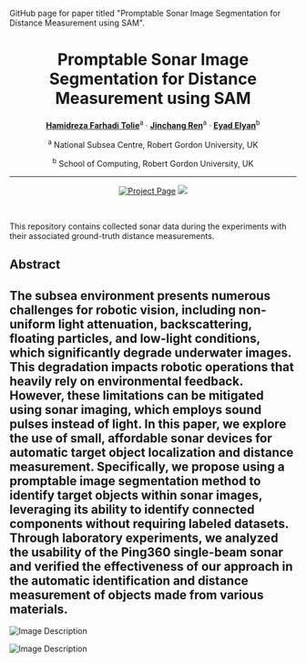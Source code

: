 GitHub page for paper titled "Promptable Sonar Image Segmentation for Distance Measurement using SAM".

<div align="center">

# Promptable Sonar Image Segmentation for Distance Measurement using SAM
[**Hamidreza Farhadi Tolie**](https://scholar.google.com/citations?user=nzCbjWIAAAAJ&hl=en&authuser=1)<sup>a</sup> · [**Jinchang Ren**](https://scholar.google.co.uk/citations?user=Vsx9P-gAAAAJ&hl=en)<sup>a</sup> · [**Eyad Elyan**](https://scholar.google.co.uk/citations?user=m3-aOvsAAAAJ&hl=en)<sup>b</sup>

<sup>a</sup> National Subsea Centre, Robert Gordon University, UK

<sup>b</sup> School of Computing, Robert Gordon University, UK

<hr>

<a href='https://www.sciencedirect.com/science/article/pii/S0925231224003564'><img src='https://img.shields.io/badge/%20DICAM%20-%20Paper?label=Manuscript&labelColor=(255%2C0%2C0)&color=red' alt='Project Page'></a>
<a href='https://huggingface.co/spaces/sentorion/DICAM-Demo'><img src='https://img.shields.io/badge/%20DICAM%20-%20Paper?label=%F0%9F%A4%97%20Hugging%20Face&color=green'></a>

<br>

</div>

This repository contains collected sonar data during the experiments with their associated ground-truth distance measurements.






## Abstract

The subsea environment presents numerous challenges for robotic vision, including non-uniform light attenuation, backscattering, floating particles, and low-light conditions, which significantly degrade underwater images. This degradation impacts robotic operations that heavily rely on environmental feedback. However, these limitations can be mitigated using sonar imaging, which employs sound pulses instead of light. In this paper, we explore the use of small, affordable sonar devices for automatic target object localization and distance measurement. Specifically, we propose using a promptable image segmentation method to identify target objects within sonar images, leveraging its ability to identify connected components without requiring labeled datasets. Through laboratory experiments, we analyzed the usability of the Ping360 single-beam sonar and verified the effectiveness of our approach in the automatic identification and distance measurement of objects made from various materials.
---

![Image Description](https://ars.els-cdn.com/content/image/1-s2.0-S0925231224003564-gr2_lrg.jpg)

![Image Description](https://ars.els-cdn.com/content/image/1-s2.0-S0925231224003564-gr3_lrg.jpg)

